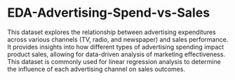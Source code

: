 # EDA-Advertising-Spend-vs-Sales

This dataset explores the relationship between advertising expenditures across various channels (TV, radio, and newspaper) and sales performance. It provides insights into how different types of advertising spending impact product sales, allowing for data-driven analysis of marketing effectiveness. This dataset is commonly used for linear regression analysis to determine the influence of each advertising channel on sales outcomes.

